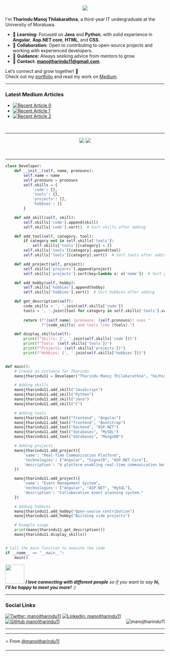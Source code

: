 <h1 align="center">
    <img src="https://readme-typing-svg.herokuapp.com/?font=Righteous&size=35&center=true&vCenter=true&width=500&height=70&duration=4000&lines=Hi+There!+👋;+I'm+Tharindu+Manoj!;" />
</h1>


I'm **Tharindu Manoj Thilakarathna**, a third-year IT undergraduate at the University of Moratuwa.

- 🌱 **Learning:** Focused on **Java** and **Python**, with solid experience in **Angular**, **Asp.NET core**, **HTML**, and **CSS**.
- 👯 **Collaboration:** Open to contributing to open-source projects and working with experienced developers.
- 🤔 **Guidance:** Always seeking advice from mentors to grow.
- 📧 **Contact:** **manojtharindu11@gmail.com**.

Let’s connect and grow together! 🌟  
Check out my [portfolio](https://manojtharindu11.github.io/Personal_portfolio_website/) and read my work on [Medium](https://medium.com/@manojtharindu11).

---
### Latest Medium Articles
- <a target="_blank" href="https://github-readme-medium-recent-article.vercel.app/medium/@manojtharindu11/0"><img src="https://github-readme-medium-recent-article.vercel.app/medium/@manojtharindu11/0" alt="Recent Article 0"></a>
- <a target="_blank" href="https://github-readme-medium-recent-article.vercel.app/medium/@manojtharindu11/1"><img src="https://github-readme-medium-recent-article.vercel.app/medium/@manojtharindu11/1" alt="Recent Article 1"></a>
- <a target="_blank" href="https://github-readme-medium-recent-article.vercel.app/medium/@manojtharindu11/2"><img src="https://github-readme-medium-recent-article.vercel.app/medium/@manojtharindu11/2" alt="Recent Article 2"></a> <br>

<!--<h2 align="center">⚒️ Languages-Frameworks-Tools ⚒️</h2>-->
<br/>

---

<div align="center">
    <!--<img src="https://skillicons.dev/icons?i=react,bootstrap,mui,html,css,vscode,github,figma,tailwind,git,r" />
    <img src="https://skillicons.dev/icons?i=nodejs,python,javascript,typescript,express,firebase,mongodb,c,java,nextjs,mysql,flask" /><br>-->
    <img src="https://skillicons.dev/icons?i=bootstrap,html,css,vscode,github,figma,git,react,mui,tailwind,nodejs,express,nextjs" />
    <img src="https://skillicons.dev/icons?i=python,javascript,typescript,firebase,mongodb,c,java,mysql" /><br>
</div>

<br/>
<br/>


<!--<p align="center">
  <img align="center" width="40%" src="https://github-readme-stats.vercel.app/api/top-langs?username=manojtharindu11&show_icons=true&locale=en&layout=compact" alt="manojtharindu11" />
</p>-->

---

```Python
class Developer:
    def __init__(self, name, pronouns):
        self.name = name
        self.pronouns = pronouns
        self.skills = {
            'code': [],
            'tools': {},
            'projects': [],
            'hobbies': []
        }

    def add_skill(self, skill):
        self.skills['code'].append(skill)
        self.skills['code'].sort()  # Sort skills after adding

    def add_tool(self, category, tool):
        if category not in self.skills['tools']:
            self.skills['tools'][category] = []
        self.skills['tools'][category].append(tool)
        self.skills['tools'][category].sort()  # Sort tools after adding

    def add_project(self, project):
        self.skills['projects'].append(project)
        self.skills['projects'].sort(key=lambda x: x['name'])  # Sort projects by name

    def add_hobby(self, hobby):
        self.skills['hobbies'].append(hobby)
        self.skills['hobbies'].sort()  # Sort hobbies after adding

    def get_description(self):
        code_skills = ', '.join(self.skills['code'])
        tools = ', '.join([tool for category in self.skills['tools'].values() for tool in category])
        
        return (f"{self.name} (pronouns: {self.pronouns}) uses "
                f"{code_skills} and tools like {tools}.")

    def display_skills(self):
        print(f"Skills: {', '.join(self.skills['code'])}")
        print(f"Tools: {self.skills['tools']}")
        print(f"Projects: {self.skills['projects']}")
        print(f"Hobbies: {', '.join(self.skills['hobbies'])}")


def main():
    # Create an instance for Tharindu
    manojtharindu11 = Developer("Tharindu Manoj Thilakarathna", "he/him")

    # Adding skills
    manojtharindu11.add_skill("JavaScript")
    manojtharindu11.add_skill("Python")
    manojtharindu11.add_skill("Java")
    manojtharindu11.add_skill("C")

    # Adding tools
    manojtharindu11.add_tool("frontend", "Angular")
    manojtharindu11.add_tool("frontend", "Bootstrap")
    manojtharindu11.add_tool("backend", "ASP.NET")
    manojtharindu11.add_tool("databases", "MySQL")
    manojtharindu11.add_tool("databases", "MongoDB")

    # Adding projects
    manojtharindu11.add_project({
        'name': "Real-Time Communication Platform",
        'technologies': ["Angular", "SignalR", "ASP.NET Core"],
        'description': "A platform enabling real-time communication between users."
    })

    manojtharindu11.add_project({
        'name': "Event Management System",
        'technologies': ["Angular", "ASP.NET", "MySQL"],
        'description': "Collaborative event planning system."
    })

    # Adding hobbies
    manojtharindu11.add_hobby("Open-source contribution")
    manojtharindu11.add_hobby("Building side projects")

    # Example usage
    print(manojtharindu11.get_description())
    manojtharindu11.display_skills()


# Call the main function to execute the code
if __name__ == "__main__":
    main()

```

<img src="https://media.giphy.com/media/LnQjpWaON8nhr21vNW/giphy.gif" width="60"> <em><b>I love connecting with different people</b> so if you want to say <b>hi, I'll be happy to meet you more!</b> :)</em>

---

### Social Links
[![Twitter: manojtharindu11](https://img.shields.io/twitter/follow/manojtharindu11?style=social)](https://twitter.com/manojtharindu11)
[![Linkedin: manojtharindu11](https://img.shields.io/badge/-manojtharindu11-blue?style=flat-square&logo=Linkedin&logoColor=white&link=https://www.linkedin.com/in/manojtharindu11/)](https://www.linkedin.com/in/manojtharindu11/)
[![GitHub manojtharindu11](https://img.shields.io/github/followers/manojtharindu11?label=follow&style=social)](https://github.com/manojtharindu11)
<img align="right" src="https://komarev.com/ghpvc/?username=manojtharindu11&label=Profile%20views&color=0e75b6&style=flat" alt="manojtharindu11" />

---
<!--
<h2 align="center">⚡ Stats ⚡</h2>
<br>

<p align="center" >
  <img align="center" src="https://github-readme-stats.vercel.app/api?username=manojtharindu11&show_icons=true&locale=en" alt="manojtharindu11" />
</p>

<p align="center">
  <img align="center" src="https://github-readme-streak-stats.herokuapp.com/?user=manojtharindu11" alt="manojtharindu11" />
</p>
-->
---

⭐️ From [@manojtharindu11](https://github.com/manojtharindu11)

---
